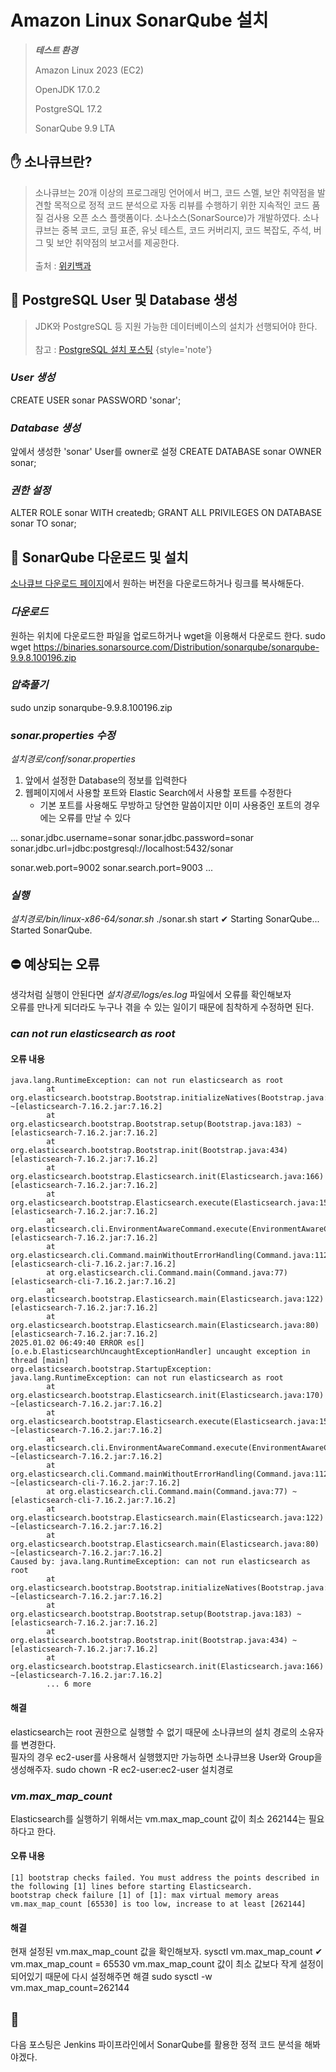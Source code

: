 # Amazon Linux SonarQube 설치

> ***테스트 환경***
>
> Amazon Linux 2023 (EC2)
>
> OpenJDK 17.0.2
> 
> PostgreSQL 17.2
> 
> SonarQube 9.9 LTA 

## ✋ 소나큐브란?
> 소나큐브는 20개 이상의 프로그래밍 언어에서 버그, 코드 스멜, 보안 취약점을 발견할 목적으로 정적 코드 분석으로 자동 리뷰를 수행하기 위한 지속적인 코드 품질 검사용 오픈 소스 플랫폼이다. 소나소스(SonarSource)가 개발하였다. 소나큐브는 중복 코드, 코딩 표준, 유닛 테스트, 코드 커버리지, 코드 복잡도, 주석, 버그 및 보안 취약점의 보고서를 제공한다.
> <br/>
> <br/>
> 출처 : [위키백과](https://ko.wikipedia.org/wiki/소나큐브)

## 📂 PostgreSQL User 및 Database 생성

> JDK와 PostgreSQL 등 지원 가능한 데이터베이스의 설치가 선행되어야 한다.
> <br/>
> <br/>
> 참고 : [PostgreSQL 설치 포스팅](Amazon-Linux-PostgreSQL-17.md)
{style='note'}

### ***User 생성***
<code-block lang="SQL">
CREATE USER sonar PASSWORD 'sonar';
</code-block>

### ***Database 생성***
앞에서 생성한 'sonar' User를 owner로 설정
<code-block lang="SQL">
CREATE DATABASE sonar OWNER sonar;
</code-block>

### ***권한 설정***
<code-block lang="SQL">
ALTER ROLE sonar WITH createdb;
GRANT ALL PRIVILEGES ON DATABASE sonar TO sonar;
</code-block>


## 🚀 SonarQube 다운로드 및 설치
[소나큐브 다운로드 페이지](https://www.sonarsource.com/products/sonarqube/downloads/historical-downloads/)에서 원하는 버전을 다운로드하거나 링크를 복사해둔다.

### ***다운로드***
원하는 위치에 다운로드한 파일을 업로드하거나 wget을 이용해서 다운로드 한다. 
<code-block lang="sh">
sudo wget https://binaries.sonarsource.com/Distribution/sonarqube/sonarqube-9.9.8.100196.zip
</code-block>

### ***압축풀기***
<code-block lang="sh">
sudo unzip sonarqube-9.9.8.100196.zip
</code-block>

### ***sonar.properties 수정***
_설치경로/conf/sonar.properties_
 
1. 앞에서 설정한 Database의 정보를 입력한다
2. 웹페이지에서 사용할 포트와 Elastic Search에서 사용할 포트를 수정한다
   - 기본 포트를 사용해도 무방하고 당연한 말씀이지만 이미 사용중인 포트의 경우에는 오류를 만날 수 있다
<code-block lang="properties">
...
sonar.jdbc.username=sonar
sonar.jdbc.password=sonar
sonar.jdbc.url=jdbc:postgresql://localhost:5432/sonar

sonar.web.port=9002
sonar.search.port=9003
...
</code-block>

### ***실행***
_설치경로/bin/linux-x86-64/sonar.sh_
<code-block lang="sh">
./sonar.sh start
</code-block>
<code-block lang="sh">
✔
Starting SonarQube...
Started SonarQube.
</code-block>

## ⛔ 예상되는 오류
생각처럼 실행이 안된다면 _설치경로/logs/es.log_ 파일에서 오류를 확인해보자
<br/>
오류를 만나게 되더라도 누구나 겪을 수 있는 일이기 때문에 침착하게 수정하면 된다.

### ***can not run elasticsearch as root***

#### 오류 내용
```shell
java.lang.RuntimeException: can not run elasticsearch as root
        at org.elasticsearch.bootstrap.Bootstrap.initializeNatives(Bootstrap.java:107) ~[elasticsearch-7.16.2.jar:7.16.2]
        at org.elasticsearch.bootstrap.Bootstrap.setup(Bootstrap.java:183) ~[elasticsearch-7.16.2.jar:7.16.2]
        at org.elasticsearch.bootstrap.Bootstrap.init(Bootstrap.java:434) [elasticsearch-7.16.2.jar:7.16.2]
        at org.elasticsearch.bootstrap.Elasticsearch.init(Elasticsearch.java:166) [elasticsearch-7.16.2.jar:7.16.2]
        at org.elasticsearch.bootstrap.Elasticsearch.execute(Elasticsearch.java:157) [elasticsearch-7.16.2.jar:7.16.2]
        at org.elasticsearch.cli.EnvironmentAwareCommand.execute(EnvironmentAwareCommand.java:77) [elasticsearch-7.16.2.jar:7.16.2]
        at org.elasticsearch.cli.Command.mainWithoutErrorHandling(Command.java:112) [elasticsearch-cli-7.16.2.jar:7.16.2]
        at org.elasticsearch.cli.Command.main(Command.java:77) [elasticsearch-cli-7.16.2.jar:7.16.2]
        at org.elasticsearch.bootstrap.Elasticsearch.main(Elasticsearch.java:122) [elasticsearch-7.16.2.jar:7.16.2]
        at org.elasticsearch.bootstrap.Elasticsearch.main(Elasticsearch.java:80) [elasticsearch-7.16.2.jar:7.16.2]
2025.01.02 06:49:40 ERROR es[][o.e.b.ElasticsearchUncaughtExceptionHandler] uncaught exception in thread [main]
org.elasticsearch.bootstrap.StartupException: java.lang.RuntimeException: can not run elasticsearch as root
        at org.elasticsearch.bootstrap.Elasticsearch.init(Elasticsearch.java:170) ~[elasticsearch-7.16.2.jar:7.16.2]
        at org.elasticsearch.bootstrap.Elasticsearch.execute(Elasticsearch.java:157) ~[elasticsearch-7.16.2.jar:7.16.2]
        at org.elasticsearch.cli.EnvironmentAwareCommand.execute(EnvironmentAwareCommand.java:77) ~[elasticsearch-7.16.2.jar:7.16.2]
        at org.elasticsearch.cli.Command.mainWithoutErrorHandling(Command.java:112) ~[elasticsearch-cli-7.16.2.jar:7.16.2]
        at org.elasticsearch.cli.Command.main(Command.java:77) ~[elasticsearch-cli-7.16.2.jar:7.16.2]
        at org.elasticsearch.bootstrap.Elasticsearch.main(Elasticsearch.java:122) ~[elasticsearch-7.16.2.jar:7.16.2]
        at org.elasticsearch.bootstrap.Elasticsearch.main(Elasticsearch.java:80) ~[elasticsearch-7.16.2.jar:7.16.2]
Caused by: java.lang.RuntimeException: can not run elasticsearch as root
        at org.elasticsearch.bootstrap.Bootstrap.initializeNatives(Bootstrap.java:107) ~[elasticsearch-7.16.2.jar:7.16.2]
        at org.elasticsearch.bootstrap.Bootstrap.setup(Bootstrap.java:183) ~[elasticsearch-7.16.2.jar:7.16.2]
        at org.elasticsearch.bootstrap.Bootstrap.init(Bootstrap.java:434) ~[elasticsearch-7.16.2.jar:7.16.2]
        at org.elasticsearch.bootstrap.Elasticsearch.init(Elasticsearch.java:166) ~[elasticsearch-7.16.2.jar:7.16.2]
        ... 6 more
```

#### 해결
elasticsearch는 root 권한으로 실행할 수 없기 때문에 소나큐브의 설치 경로의 소유자를 변경한다.
<br/>
필자의 경우 ec2-user를 사용해서 실행했지만 가능하면 소나큐브용 User와 Group을 생성해주자. 
<code-block lang="sh">
sudo chown -R ec2-user:ec2-user 설치경로
</code-block>

### ***vm.max_map_count***
Elasticsearch를 실행하기 위해서는 vm.max_map_count 값이 최소 262144는 필요하다고 한다.

#### 오류 내용
```Shell
[1] bootstrap checks failed. You must address the points described in the following [1] lines before starting Elasticsearch.
bootstrap check failure [1] of [1]: max virtual memory areas vm.max_map_count [65530] is too low, increase to at least [262144]
```

#### 해결
현재 설정된 vm.max_map_count 값을 확인해보자.
<code-block lang="sh">
sysctl vm.max_map_count
</code-block>
<code-block lang="sh">
✔
vm.max_map_count = 65530
</code-block>
vm.max_map_count 값이 최소 값보다 작게 설정이 되어있기 때문에 다시 설정해주면 해결
<code-block lang="sh">
sudo sysctl -w vm.max_map_count=262144
</code-block>

## 👋
다음 포스팅은 Jenkins 파이프라인에서 SonarQube를 활용한 정적 코드 분석을 해봐야겠다.